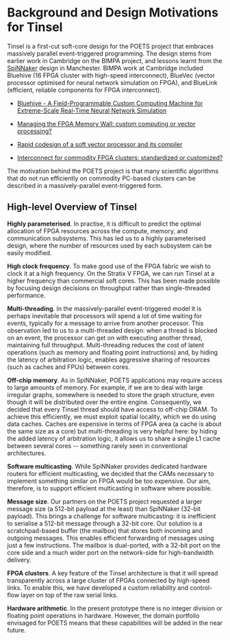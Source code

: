 # Background and Design Motivations for Tinsel

Tinsel is a first-cut soft-core design for the POETS project that
embraces massively parallel event-triggered programming.  The design
stems from earlier work in Cambridge on the BIMPA project, and lessons
learnt from the [SpiNNaker](spinnaker.cs.manchester.ac.uk) design in
Manchester.  BIMPA work at Cambridge included Bluehive (16 FPGA
cluster with high-speed interconnect), BlueVec (vector processor
optimised for neural network simulation on FPGA), and BlueLink
(efficient, reliable components for FPGA interconnect).

* [Bluehive - A Field-Programmable Custom Computing Machine for
Extreme-Scale Real-Time Neural Network Simulation](http://www.cl.cam.ac.uk/~swm11/research/papers/FCCM2012-Bluehive-preprint.pdf)

* [Managing the FPGA Memory Wall: custom computing or vector processing?](http://www.cl.cam.ac.uk/~swm11/research/papers/FPL2013-BlueVec.pdf)

* [Rapid codesign of a soft vector processor and its compiler](http://www.cl.cam.ac.uk/~swm11/research/papers/FPL2014-Vector.pdf)

* [Interconnect for commodity FPGA clusters: standardized or customized?](http://www.cl.cam.ac.uk/~swm11/research/papers/FPL2014-Network.pdf)

The motivation behind the POETS project is that many scientific
algorithms that do not run efficiently on commodity PC-based clusters
can be described in a massively-parallel event-triggered form.

## High-level Overview of Tinsel

**Highly parameterised**. In practise, it is difficult to predict the
optimal allocation of FPGA resources across the compute, memory, and
communication subsystems.  This has led us to a highly  parameterised
design, where the number of resources used by each subsystem can be
easily modified.

**High clock frequency**.  To make good use of the FPGA fabric we wish
to clock it at a high frequency. On the Stratix V FPGA, we can run
Tinsel at a higher frequency than commercial soft cores. This has been
made possible by focusing design decisions on throughput rather than
single-threaded performance.

**Multi-threading**.  In the massively-parallel event-triggered model
it is perhaps inevitable that processors will spend a lot of time
waiting for events, typically for a message to arrive from another
processor. This observation led to us to a multi-threaded design: when
a thread is blocked on an event, the processor can get on with
executing another thread, maintaining full throughput.
Multi-threading reduces the cost of latent operations (such as memory
and floating point instructions) and, by hiding the latency of
arbitration logic,  enables aggressive sharing of resources (such as
caches and FPUs) between cores.

**Off-chip memory**.  As in SpiNNaker, POETS applications may require
access to large amounts of memory. For example, if we are to deal with
large irregular graphs, somewhere is needed to store the graph
structure, even though it will be distributed over the entire engine.
Consequently, we decided that every Tinsel thread should have access
to off-chip DRAM.  To achieve this efficiently, we must exploit
spatial locality, which we do using data caches.  Caches are expensive
in terms of FPGA area (a cache is about the same size as a core) but
multi-threading is very helpful here: by hiding the added latency of
arbitration logic, it allows us to share a single L1 cache between
several cores -- something rarely seen in conventional architectures.

**Software multicasting**.  While SpiNNaker provides dedicated
hardware routers for efficient multicasting, we decided that the CAMs
necessary to implement something similar on FPGA would be too
expensive. Our aim, therefore, is to support efficient multicasting in
software where possible.

**Message size**.  Our partners on the POETS project requested a
larger message size (a 512-bit payload at the least) than SpiNNaker
(32-bit payload). This brings a challenge for software multicasting:
it is inefficient to serialise a 512-bit message through a 32-bit
core. Our solution is a scratchpad-based buffer (the mailbox) that
stores both incoming and outgoing messages. This enables efficient
forwarding of messages using just a few instructions.  The mailbox is
dual-ported, with a 32-bit port on the core side and a much wider port
on the network-side for high-bandwidth delivery.

**FPGA clusters**.  A key feature of the Tinsel architecture is that
it will spread transparently across a large cluster of FPGAs connected
by high-speed links. To enable this, we have developed a custom
reliability and control-flow layer on top of the raw serial links.

**Hardware arithmetic**.  In the present prototype there is no integer
division or floating point operations in hardware. However, the domain
portfolio envisaged for POETS means that these capabilities will be
added in the near future. 
